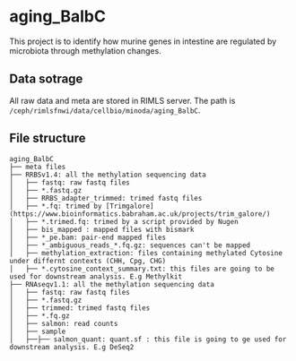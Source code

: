 # aging_BalbC
This project is to identify how murine genes in intestine are regulated by microbiota through methylation changes.

## Data sotrage
All raw data and meta are stored in RIMLS server. The path is `/ceph/rimlsfnwi/data/cellbio/minoda/aging_BalbC`.

## File structure
```
aging_BalbC
├── meta files
├── RRBSv1.4: all the methylation sequencing data
│   ├── fastq: raw fastq files
│   ├── *.fastq.gz
│   ├── RRBS_adapter_trimmed: trimed fastq files
│   ├── *.fq: trimed by [Trimgalore](https://www.bioinformatics.babraham.ac.uk/projects/trim_galore/)
│   ├── *.trimed.fq: trimed by a script provided by Nugen
│   ├── bis_mapped : mapped files with bismark
│   ├── *_pe.bam: pair-end mapped files
│   ├── *_ambiguous_reads_*.fq.gz: sequences can't be mapped
│   ├── methylation_extraction: files containing methylated Cytosine under differnt contexts (CHH, Cpg, CHG)
│   ├── *.cytosine_context_summary.txt: this files are going to be used for downstream analysis. E.g Methylkit
├── RNAseqv1.1: all the methylation sequencing data
│   ├── fastq: raw fastq files
│   ├── *.fastq.gz
│   ├── trimmed: trimed fastq files
│   ├── *.fq.gz
│   ├── salmon: read counts 
│   ├── sample
│   ├──├── salmon_quant: quant.sf : this file is going to ge used for downstream analysis. E.g DeSeq2
```
